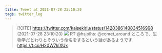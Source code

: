 ```yaml
---
title: Tweet at 2021-07-28 23:10:20
tags: twitter_log
---
```


> [!CITE] https://twitter.com/kaisekiriu/status/1420386140834516998 (2021-07-28 23:10:20)
> ![](https://twitter.com/kaisekiriu/status/1420386140834516998)
> RT @hsjoihs: @comet_around ところで、生物学だとわりとそういう命名をするという話があるようです
> https://t.co/H20W7klXUx
